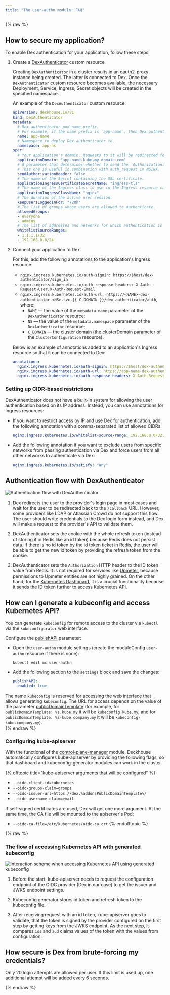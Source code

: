 ```yaml
---
title: "The user-authn module: FAQ"
---
```


{% raw %}

## How to secure my application?

To enable Dex authentication for your application, follow these steps:
1. Create a [DexAuthenticator](cr.html#dexauthenticator) custom resource.

   Creating `DexAuthenticator` in a cluster results in an oauth2-proxy instance being created. The latter is connected to Dex. Once the `DexAuthenticator` custom resource becomes available, the necessary Deployment, Service, Ingress, Secret objects will be created in the specified namespace.

   An example of the `DexAuthenticator` custom resource:

   ```yaml
   apiVersion: deckhouse.io/v1
   kind: DexAuthenticator
   metadata:
     # Dex authenticator pod name prefix.
     # For example, if the name prefix is `app-name`, then Dex authenticator pods will look like `app-name-dex-authenticator-7f698684c8-c5cjg`.
     name: app-name
     # Namespace to deploy Dex authenticator to.
     namespace: app-ns
   spec:
     # Your application's domain. Requests to it will be redirected for Dex authentication.
     applicationDomain: "app-name.kube.my-domain.com"
     # A parameter that determines whether to send the `Authorization: Bearer` header to the application.
     # This one is useful in combination with auth_request in NGINX.
     sendAuthorizationHeader: false
     # The name of the Secret containing the SSL certificate.
     applicationIngressCertificateSecretName: "ingress-tls"
     # The name of the Ingress class to use in the Ingress resource created for the Dex authenticator.
     applicationIngressClassName: "nginx"
     # The duration of the active user session.
     keepUsersLoggedInFor: "720h"
     # The list of groups whose users are allowed to authenticate.
     allowedGroups:
     - everyone
     - admins
     # The list of addresses and networks for which authentication is allowed.
     whitelistSourceRanges:
     - 1.1.1.1/32
     - 192.168.0.0/24
   ```

2. Connect your application to Dex.

   For this, add the following annotations to the application's Ingress resource:

   - `nginx.ingress.kubernetes.io/auth-signin: https://$host/dex-authenticator/sign_in`
   - `nginx.ingress.kubernetes.io/auth-response-headers: X-Auth-Request-User,X-Auth-Request-Email`
   - `nginx.ingress.kubernetes.io/auth-url: https://<NAME>-dex-authenticator.<NS>.svc.{{ C_DOMAIN }}/dex-authenticator/auth`, where:
      - `NAME` — the value of the `metadata.name` parameter of the `DexAuthenticator` resource;
      - `NS` — the value of the `metadata.namespace` parameter of the `DexAuthenticator` resource;
      - `C_DOMAIN` — the cluster domain (the clusterDomain parameter of the `ClusterConfiguration` resource).

   Below is an example of annotations added to an application's Ingress resource so that it can be connected to Dex:

   ```yaml
   annotations:
     nginx.ingress.kubernetes.io/auth-signin: https://$host/dex-authenticator/sign_in
     nginx.ingress.kubernetes.io/auth-url: https://app-name-dex-authenticator.app-ns.svc.cluster.local/dex-authenticator/auth
     nginx.ingress.kubernetes.io/auth-response-headers: X-Auth-Request-User,X-Auth-Request-Email
   ```

### Setting up CIDR-based restrictions

DexAuthenticator does not have a built-in system for allowing the user authentication based on its IP address. Instead, you can use annotations for Ingress resources:

* If you want to restrict access by IP and use Dex for authentication, add the following annotation with a comma-separated list of allowed CIDRs:

  ```yaml
  nginx.ingress.kubernetes.io/whitelist-source-range: 192.168.0.0/32,1.1.1.1
  ```

* Add the following annotation if you want to exclude users from specific networks from passing authentication via Dex and force users from all other networks to authenticate via Dex:

  ```yaml
  nginx.ingress.kubernetes.io/satisfy: "any"
  ```

## Authentication flow with DexAuthenticator

![Authentication flow with DexAuthenticator](../../images/user-authn/dex_login.svg)

1. Dex redirects the user to the provider's login page in most cases and wait for the user to be redirected back to the `/callback` URL. However, some providers like LDAP or Atlassian Crowd do not support this flow. The user should write credentials to the Dex login form instead, and Dex will make a request to the provider's API to validate them.

2. DexAuthenticator sets the cookie with the whole refresh token (instead of storing it in Redis like an id token) because Redis does not persist data.
If there is no id token by the id token ticket in Redis, the user will be able to get the new id token by providing the refresh token from the cookie.

3. DexAuthenticator sets the `Authorization` HTTP header to the ID token value from Redis. It is not required for services like [Upmeter](../upmeter/), because permissions to Upmeter entities are not highly grained.
On the other hand, for the [Kubernetes Dashboard](../dashboard/), it is a crucial functionality because it sends the ID token further to access Kubernetes API.

## How can I generate a kubeconfig and access Kubernetes API?

You can generate `kubeconfig` for remote access to the cluster via `kubectl` via the `kubeconfigurator` web interface.

Configure the [publishAPI](configuration.html#parameters-publishapi) parameter:
- Open the `user-authn` module settings (create the moduleConfig `user-authn` resource if there is none):

  ```shell
  kubectl edit mc user-authn
  ```

- Add the following section to the `settings` block and save the changes:

  ```yaml
  publishAPI:
    enabled: true
  ```

The name `kubeconfig` is reserved for accessing the web interface that allows generating `kubeconfig`. The URL for access depends on the value of the parameter [publicDomainTemplate](../../deckhouse-configure-global.html#parameters-modules-publicdomaintemplate) (for example, for `publicDomainTemplate: %s.kube.my` it will be `kubeconfig.kube.my`, and for `publicDomainTemplate: %s-kube.company.my` it will be `kubeconfig-kube.company.my`).  
{% endraw %}

### Configuring kube-apiserver

With the functional of the [control-plane-manager](../../modules/control-plane-manager/) module, Deckhouse automatically configures kube-apiserver by providing the following flags, so that dashboard and kubeconfig-generator modules can work in the cluster.

{% offtopic title="kube-apiserver arguments that will be configured" %}

* `--oidc-client-id=kubernetes`
* `--oidc-groups-claim=groups`
* `--oidc-issuer-url=https://dex.%addonsPublicDomainTemplate%/`
* `--oidc-username-claim=email`

If self-signed certificates are used, Dex will get one more argument. At the same time, the CA file will be mounted to the apiserver's Pod:

* `--oidc-ca-file=/etc/kubernetes/oidc-ca.crt`
{% endofftopic %}

{% raw %}

### The flow of accessing Kubernetes API with generated kubeconfig

![Interaction scheme when accessing Kubernetes API using generated kubeconfig](../../images/user-authn/kubeconfig_dex.svg)

1. Before the start, kube-apiserver needs to request the configuration endpoint of the OIDC provider (Dex in our case) to get the issuer and JWKS endpoint settings.

2. Kubeconfig generator stores id token and refresh token to the kubeconfig file.

3. After receiving request with an id token, kube-apiserver goes to validate, that the token is signed by the provider configured on the first step by getting keys from the JWKS endpoint. As the next step, it compares `iss` and `aud` claims values of the token with the values from configuration.

## How secure is Dex from brute-forcing my credentials?

Only 20 login attempts are allowed per user. If this limit is used up, one additional attempt will be added every 6 seconds.

{% endraw %}
